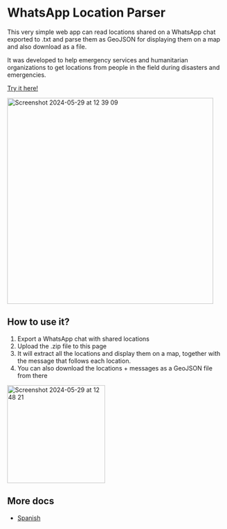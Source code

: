 # WhatsApp Location Parser

This very simple web app can read locations shared on a WhatsApp chat exported to .txt
and parse them as GeoJSON for displaying them on a map and also download as a file.

It was developed to help emergency services and humanitarian organizations to get
locations from people in the field during disasters and emergencies.

[Try it here!](https://emi420.github.io/whatsapp-location-parser/)

<img width="476" alt="Screenshot 2024-05-29 at 12 39 09" src="https://github.com/emi420/whatsapp-location-parser/assets/1226194/4e97494a-29e9-4618-be5b-94d6ffb94b04">

## How to use it?

1. Export a WhatsApp chat with shared locations
2. Upload the .zip file to this page
3. It will extract all the locations and display them on a map, together with the message that follows each location.
4. You can also download the locations + messages as a GeoJSON file from there

<img width="226" alt="Screenshot 2024-05-29 at 12 48 21" src="https://github.com/emi420/whatsapp-location-parser/assets/1226194/e477b46d-e480-4969-80d2-592d7fbc88c3">

## More docs

* [Spanish](https://github.com/emi420/whatsapp-location-parser/blob/master/docs/README.es.md)
